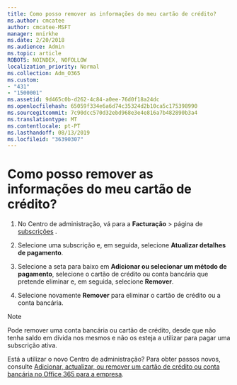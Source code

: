 ```yaml
---
title: Como posso remover as informações do meu cartão de crédito?
ms.author: cmcatee
author: cmcatee-MSFT
manager: mnirkhe
ms.date: 2/20/2018
ms.audience: Admin
ms.topic: article
ROBOTS: NOINDEX, NOFOLLOW
localization_priority: Normal
ms.collection: Adm_O365
ms.custom:
- "431"
- "1500001"
ms.assetid: 9d465c0b-d262-4c84-a0ee-76d0f18a24dc
ms.openlocfilehash: 65059f334e6a6d74c35324d2b10ca5c175398990
ms.sourcegitcommit: 7c90dcc570d32ebd968e3e4e816a7b482890b3a4
ms.translationtype: MT
ms.contentlocale: pt-PT
ms.lasthandoff: 08/13/2019
ms.locfileid: "36390307"
---
```

# <a name="how-do-i-remove-my-credit-card-information"></a>Como posso remover as informações do meu cartão de crédito?

1. No Centro de administração, vá para a **Facturação** \> página de [subscrições](https://go.microsoft.com/fwlink/p/?linkid=842054) .

2. Selecione uma subscrição e, em seguida, selecione **Atualizar detalhes de pagamento**.

3. Selecione a seta para baixo em **Adicionar ou selecionar um método de pagamento**, selecione o cartão de crédito ou conta bancária que pretende eliminar e, em seguida, selecione **Remover**.

4. Selecione novamente **Remover** para eliminar o cartão de crédito ou a conta bancária.

> [!NOTE]
> Pode remover uma conta bancária ou cartão de crédito, desde que não tenha saldo em dívida nos mesmos e não os esteja a utilizar para pagar uma subscrição ativa.

Está a utilizar o novo Centro de administração? Para obter passos novos, consulte [Adicionar, actualizar, ou remover um cartão de crédito ou conta bancária no Office 365 para a empresa](https://docs.microsoft.com/en-us/office365/admin/subscriptions-and-billing/add-update-or-remove-credit-card-or-bank-account).